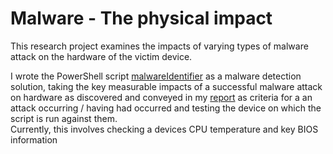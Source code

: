 # Malware - The physical impact
<p>This research project examines the impacts of varying types of malware attack on the hardware of the victim device.</p>

I wrote the PowerShell script [malwareIdentifier](./malwareIdentifier.ps1) as a malware detection solution, taking the key measurable impacts of a successful malware attack on hardware as discovered and conveyed in my [report](./Malware-the%20physical%20impact%20report%20ESJ.pdf) as criteria for a an attack occurring / having had occurred and testing the device on which the script is run against them. <br> Currently, this involves checking a devices CPU temperature and key BIOS information
